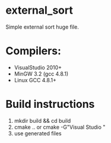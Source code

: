# external_sort
Simple external sort huge file.

# Compilers:
* VisualStudio 2010+
* MinGW 3.2 (gcc 4.8.1)
* Linux GCC 4.8.1+

# Build instructions
1. mkdir build && cd build
2. cmake .. or cmake -G"Visual Studio <version>"
3. use generated files

